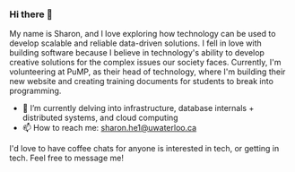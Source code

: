 ### Hi there 👋 
My name is Sharon, and I love exploring how technology can be used to develop scalable and reliable data-driven solutions. I fell in love with building software because I believe in technology's ability to develop creative solutions for the complex issues our society faces. Currently, I'm volunteering at PuMP, as their head of technology, where I'm building their new website and creating training documents for students to break into programming.
- 🌱 I’m currently delving into infrastructure, database internals + distributed systems, and cloud computing 
- 📫 How to reach me: sharon.he1@uwaterloo.ca

I'd love to have coffee chats for anyone is interested in tech, or getting in tech. Feel free to message me!
<!--
**xsharonhe/xsharonhe** is a ✨ _special_ ✨ repository because its `README.md` (this file) appears on your GitHub profile.

Here are some ideas to get you started:

- 🔭 I’m currently working on ...
- 🌱 I’m currently learning ...
- 👯 I’m looking to collaborate on ...
- 🤔 I’m looking for help with ...
- 💬 Ask me about ...
- 📫 How to reach me: ...
- 😄 Pronouns: ...
- ⚡ Fun fact: ...
-->
